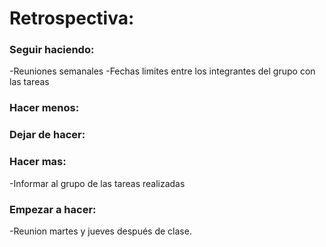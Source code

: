 <h1>Retrospectiva:</h1>

<h3>Seguir haciendo:</h3>

-Reuniones semanales
-Fechas limites entre los integrantes del grupo con las tareas


<h3>Hacer menos:</h3>


<h3>Dejar de hacer:</h3> 


<h3>Hacer mas:</h3>

-Informar al grupo de las tareas realizadas


<h3>Empezar a hacer:</h3>

-Reunion martes y jueves después de clase.